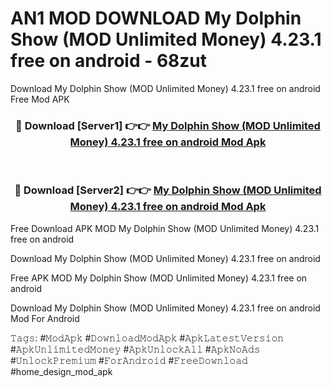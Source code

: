 # AN1 MOD DOWNLOAD My Dolphin Show (MOD Unlimited Money) 4.23.1 free on android - 68zut
Download My Dolphin Show (MOD Unlimited Money) 4.23.1 free on android Free Mod APK

<div align="center">
<h3>🔴 Download [Server1] 👉👉 <a href="https://apk-comot.site?title=My_Dolphin_Show_(MOD_Unlimited_Money)_4.23.1_free_on_android">My Dolphin Show (MOD Unlimited Money) 4.23.1 free on android Mod Apk</a></h3><br>

<h3>🔴 Download [Server2] 👉👉 <a href="https://apk-comot.site?title=My_Dolphin_Show_(MOD_Unlimited_Money)_4.23.1_free_on_android">My Dolphin Show (MOD Unlimited Money) 4.23.1 free on android Mod Apk</a></h3>
</div>


Free Download APK MOD My Dolphin Show (MOD Unlimited Money) 4.23.1 free on android

Download My Dolphin Show (MOD Unlimited Money) 4.23.1 free on android 

Free APK MOD My Dolphin Show (MOD Unlimited Money) 4.23.1 free on android 

Download My Dolphin Show (MOD Unlimited Money) 4.23.1 free on android Mod For Android

𝚃𝚊𝚐𝚜: #𝙼𝚘𝚍𝙰𝚙𝚔 #𝙳𝚘𝚠𝚗𝚕𝚘𝚊𝚍𝙼𝚘𝚍𝙰𝚙𝚔 #𝙰𝚙𝚔𝙻𝚊𝚝𝚎𝚜𝚝𝚅𝚎𝚛𝚜𝚒𝚘𝚗 #𝙰𝚙𝚔𝚄𝚗𝚕𝚒𝚖𝚒𝚝𝚎𝚍𝙼𝚘𝚗𝚎𝚢 #𝙰𝚙𝚔𝚄𝚗𝚕𝚘𝚌𝚔𝙰𝚕𝚕 #𝙰𝚙𝚔𝙽𝚘𝙰𝚍𝚜 #𝚄𝚗𝚕𝚘𝚌𝚔𝙿𝚛𝚎𝚖𝚒𝚞𝚖 #𝙵𝚘𝚛𝙰𝚗𝚍𝚛𝚘𝚒𝚍 #𝙵𝚛𝚎𝚎𝙳𝚘𝚠𝚗𝚕𝚘𝚊𝚍 #home_design_mod_apk
